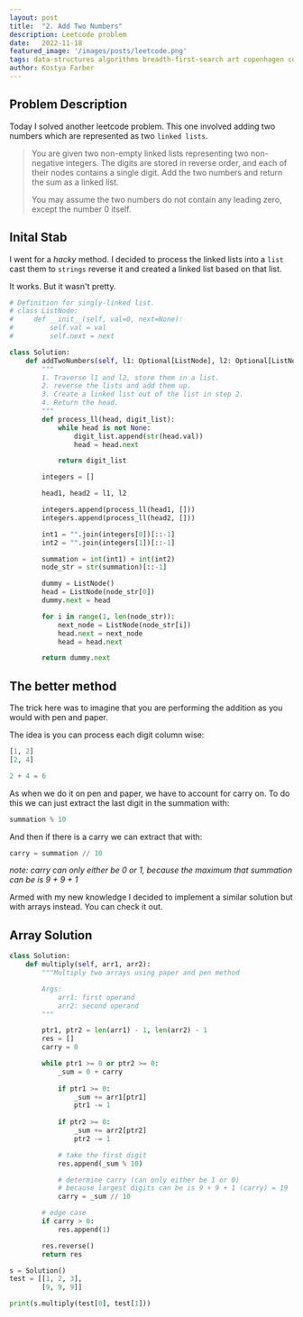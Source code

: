 ```yaml
---
layout:	post
title:	"2. Add Two Numbers"
description: Leetcode problem 
date:	2022-11-18
featured_image: '/images/posts/leetcode.png'
tags: data-structures algorithms breadth-first-search art copenhagen contemporary
author: Kostya Farber
---
```


## Problem Description
Today I solved another leetcode problem. This one involved adding two numbers which are represented as two `linked lists`.

> You are given two non-empty linked lists representing two non-negative integers. The digits are stored in reverse order, and each of their nodes contains a single digit. Add the two numbers and return the sum as a linked list. 
> 
> You may assume the two numbers do not contain any leading zero, except the number 0 itself.

## Inital Stab
I went for a *hacky* method. I decided to process the linked lists into a `list` cast them to `strings` reverse it and created a linked list based on that list.

It works. But it wasn't pretty.

```python
# Definition for singly-linked list.
# class ListNode:
#     def __init__(self, val=0, next=None):
#         self.val = val
#         self.next = next

class Solution:
    def addTwoNumbers(self, l1: Optional[ListNode], l2: Optional[ListNode]) -> Optional[ListNode]:
        """
        1. Traverse l1 and l2, store them in a list.
        2. reverse the lists and add them up.
        3. Create a linked list out of the list in step 2.
        4. Return the head.
        """
        def process_ll(head, digit_list):
            while head is not None:
                digit_list.append(str(head.val))
                head = head.next

            return digit_list

        integers = []

        head1, head2 = l1, l2

        integers.append(process_ll(head1, []))
        integers.append(process_ll(head2, []))

        int1 = "".join(integers[0])[::-1]
        int2 = "".join(integers[1])[::-1]

        summation = int(int1) + int(int2)
        node_str = str(summation)[::-1]

        dummy = ListNode()
        head = ListNode(node_str[0])
        dummy.next = head

        for i in range(1, len(node_str)):
            next_node = ListNode(node_str[i])
            head.next = next_node
            head = head.next

        return dummy.next

```

## The better method
The trick here was to imagine that you are performing the addition as you would with pen and paper.

The idea is you can process each digit column wise:

```python
[1, 2]
[2, 4]

2 + 4 = 6
```

As when we do it on pen and paper, we have to account for carry on. To do this we can just extract the last digit in the summation with:

```python
summation % 10
```

And then if there is a carry we can extract that with:

```python
carry = summation // 10
```

*note: carry can only either be 0 or 1, because the maximum that summation can be is 9 + 9 + 1*

Armed with my new knowledge I decided to implement a similar solution but with arrays instead. You can check it out.

## Array Solution
```python
class Solution:
    def multiply(self, arr1, arr2):
        """Multiply two arrays using paper and pen method

        Args:
            arr1: first operand
            arr2: second operand
        """

        ptr1, ptr2 = len(arr1) - 1, len(arr2) - 1
        res = []
        carry = 0

        while ptr1 >= 0 or ptr2 >= 0:
            _sum = 0 + carry
            
            if ptr1 >= 0:
                _sum += arr1[ptr1]
                ptr1 -= 1
                
            if ptr2 >= 0:
                _sum += arr2[ptr2]
                ptr2 -= 1

            # take the first digit
            res.append(_sum % 10)

            # determine carry (can only either be 1 or 0)
            # because largest digits can be is 9 + 9 + 1 (carry) = 19
            carry = _sum // 10

        # edge case
        if carry > 0:
            res.append(1)

        res.reverse()
        return res

s = Solution()
test = [[1, 2, 3],
        [9, 9, 9]]

print(s.multiply(test[0], test[1]))
```

